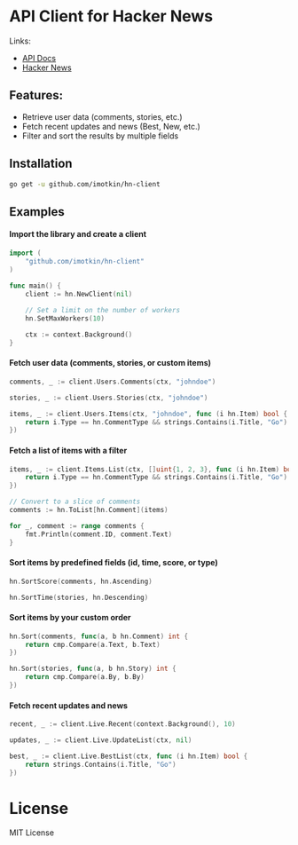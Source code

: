 # API Client for Hacker News 

Links:
* [API Docs](https://github.com/HackerNews/API)
* [Hacker News](https://news.ycombinator.com/)

## Features:

* Retrieve user data (comments, stories, etc.)
* Fetch recent updates and news (Best, New, etc.)
* Filter and sort the results by multiple fields

## Installation

```sh
go get -u github.com/imotkin/hn-client
```

## Examples 

#### Import the library and create a client

```go
import (
    "github.com/imotkin/hn-client"
)

func main() {
    client := hn.NewClient(nil)
    
    // Set a limit on the number of workers
    hn.SetMaxWorkers(10)

    ctx := context.Background()
}
```

#### Fetch user data (comments, stories, or custom items)

```go
comments, _ := client.Users.Comments(ctx, "johndoe")

stories, _ := client.Users.Stories(ctx, "johndoe")

items, _ := client.Users.Items(ctx, "johndoe", func (i hn.Item) bool {
    return i.Type == hn.CommentType && strings.Contains(i.Title, "Go")
})
```

#### Fetch a list of items with a filter

```go
items, _ := client.Items.List(ctx, []uint{1, 2, 3}, func (i hn.Item) bool {
    return i.Type == hn.CommentType && strings.Contains(i.Title, "Go")
})

// Convert to a slice of comments
comments := hn.ToList[hn.Comment](items)

for _, comment := range comments {
    fmt.Println(comment.ID, comment.Text)
}
```

#### Sort items by predefined fields (id, time, score, or type)

```go
hn.SortScore(comments, hn.Ascending)

hn.SortTime(stories, hn.Descending)
```

#### Sort items by your custom order

```go
hn.Sort(comments, func(a, b hn.Comment) int {
    return cmp.Compare(a.Text, b.Text)
})

hn.Sort(stories, func(a, b hn.Story) int {
    return cmp.Compare(a.By, b.By)
})
```

#### Fetch recent updates and news

```go
recent, _ := client.Live.Recent(context.Background(), 10)

updates, _ := client.Live.UpdateList(ctx, nil)

best, _ := client.Live.BestList(ctx, func (i hn.Item) bool {
    return strings.Contains(i.Title, "Go")
})
```
# License
MIT License
